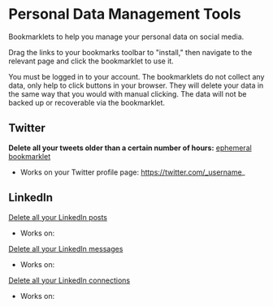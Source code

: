 # Personal Data Management Tools

Bookmarklets to help you manage your personal data on social media.

Drag the links to your bookmarks toolbar to "install," then navigate to the relevant page and click the bookmarklet to use it.

You must be logged in to your account. The bookmarklets do not collect any data, only help to click buttons in your browser. They will delete your data in the same way that you would with manual clicking. The data will not be backed up or recoverable via the bookmarklet. 

## Twitter

__Delete all your tweets older than a certain number of hours:__ <a href="javascript: (function () { var jsCode = document.createElement('script'); jsCode.setAttribute('src', 'https://raw.githubusercontent.com/adamdrake/pdmtools/master/twitter/delete-tweets.js'); document.body.appendChild(jsCode);}());">ephemeral bookmarklet</a>

* Works on your Twitter profile page: https://twitter.com/_username_

## LinkedIn

<a href="javascript: (function () { var jsCode = document.createElement('script'); jsCode.setAttribute('src', 'https://raw.githubusercontent.com/adamdrake/pdmtools/master/linkedin/delete-posts.js'); document.body.appendChild(jsCode);}());">Delete all your LinkedIn posts</a>

* Works on:

<a href="javascript: (function () { var jsCode = document.createElement('script'); jsCode.setAttribute('src', 'https://raw.githubusercontent.com/adamdrake/pdmtools/master/linkedin/delete-messages.js'); document.body.appendChild(jsCode);}());">Delete all your LinkedIn messages</a>

* Works on:

<a href="javascript: (function () { var jsCode = document.createElement('script'); jsCode.setAttribute('src', 'https://raw.githubusercontent.com/adamdrake/pdmtools/master/linkedin/delete-connections.js'); document.body.appendChild(jsCode);}());">Delete all your LinkedIn connections</a>

* Works on: